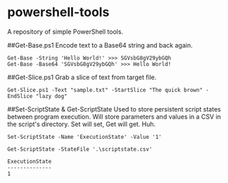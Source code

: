 powershell-tools
=======

A repository of simple PowerShell tools.

##Get-Base.ps1
Encode text to a Base64 string and back again.

```
Get-Base -String 'Hello World!' >>> SGVsbG8gV29ybGQh  
Get-Base -Base64 'SGVsbG8gV29ybGQh' >>> Hello World!
```

##Get-Slice.ps1
Grab a slice of text from target file.

```
Get-Slice.ps1 -Text "sample.txt" -StartSlice "The quick brown" -EndSlice "lazy dog"
```

##Set-ScriptState & Get-ScriptState
Used to store persistent script states between program execution. Will store parameters and values in a CSV in the script's directory. Set will set, Get will get. Huh.
```
Set-ScriptState -Name 'ExecutionState' -Value '1'

Get-ScriptState -StateFile '.\scriptstate.csv'

ExecutionState
--------------
1
```